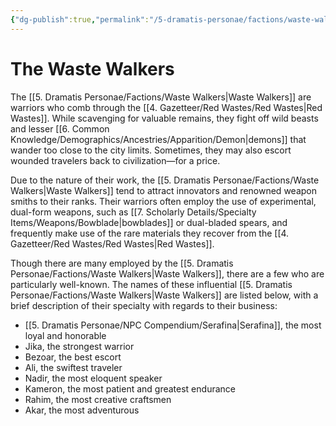 ```yaml
---
{"dg-publish":true,"permalink":"/5-dramatis-personae/factions/waste-walkers/"}
---
```


# The Waste Walkers

The [[5. Dramatis Personae/Factions/Waste Walkers\|Waste Walkers]] are warriors who comb through the [[4. Gazetteer/Red Wastes/Red Wastes\|Red Wastes]]. While scavenging for valuable remains, they fight off wild beasts and lesser [[6. Common Knowledge/Demographics/Ancestries/Apparition/Demon\|demons]] that wander too close to the city limits. Sometimes, they may also escort wounded travelers back to civilization—for a price. 

Due to the nature of their work, the [[5. Dramatis Personae/Factions/Waste Walkers\|Waste Walkers]] tend to attract innovators and renowned weapon smiths to their ranks. Their warriors often employ the use of experimental, dual-form weapons, such as [[7. Scholarly Details/Specialty Items/Weapons/Bowblade\|bowblades]] or dual-bladed spears, and frequently make use of the rare materials they recover from the [[4. Gazetteer/Red Wastes/Red Wastes\|Red Wastes]].

Though there are many employed by the [[5. Dramatis Personae/Factions/Waste Walkers\|Waste Walkers]], there are a few who are particularly well-known. The names of these influential [[5. Dramatis Personae/Factions/Waste Walkers\|Waste Walkers]] are listed below, with a brief description of their specialty with regards to their business:

- [[5. Dramatis Personae/NPC Compendium/Serafina\|Serafina]], the most loyal and honorable
- Jika, the strongest warrior
- Bezoar, the best escort 
- Ali, the swiftest traveler
- Nadir, the most eloquent speaker 
- Kameron, the most patient and greatest endurance 
- Rahim, the most creative craftsmen 
- Akar, the most adventurous 

